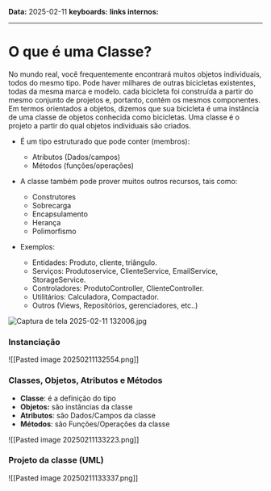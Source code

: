 
**Data:** 2025-02-11
**keyboards:** 
**links internos:** 
___
# O que é uma Classe?

No mundo real, você frequentemente encontrará muitos objetos individuais, todos do mesmo tipo. Pode haver milhares de outras bicicletas existentes, todas da mesma marca e modelo. cada bicicleta foi construída a partir do mesmo conjunto de projetos e, portanto, contém os mesmos componentes. Em termos orientados a objetos, dizemos que sua bicicleta é uma instância de uma classe de objetos conhecida como bicicletas. Uma classe é o projeto a partir do qual objetos individuais são criados.


- É um tipo estruturado que pode conter (membros):
	- Atributos (Dados/campos)
	- Métodos (funções/operações)

- A classe também pode prover muitos outros recursos, tais como:
	- Construtores
	- Sobrecarga
	- Encapsulamento
	- Herança
	- Polimorfismo

- Exemplos:
	- Entidades: Produto, cliente, triângulo.
	- Serviços: Produtoservice, ClienteService, EmailService, StorageService.
	- Controladores: ProdutoController, ClienteController.
	- Utilitários: Calculadora, Compactador.
	- Outros (Views, Repositórios, gerenciadores, etc..)


![Captura de tela 2025-02-11 132006.jpg](file:///C:%5CUsers%5Cnicol%5CPictures%5Cimagens%20obsi%5CCaptura%20de%20tela%202025-02-11%20132006.jpg)  



### Instanciação

![[Pasted image 20250211132554.png]] 


### Classes, Objetos, Atributos e Métodos

- **Classe**: é a definição do tipo
- **Objetos:** são instâncias da classe
- **Atributos**: são Dados/Campos da classe
- **Métodos**: são Funções/Operações da classe


![[Pasted image 20250211133223.png]]


### Projeto da classe (UML)

![[Pasted image 20250211133337.png]]
